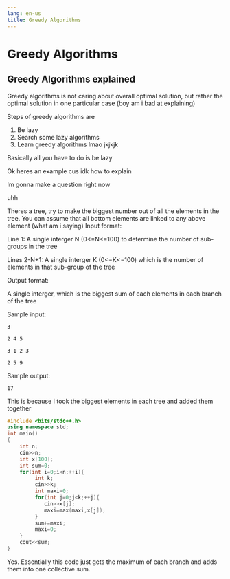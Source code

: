 ```yaml
---
lang: en-us
title: Greedy Algorithms
---
```


# Greedy Algorithms

## Greedy Algorithms explained

Greedy algorithms is not caring about overall optimal solution, but rather the optimal solution in one particular case (boy am i bad at explaining)

Steps of greedy algorithms are
1. Be lazy
2. Search some lazy algorithms
3. Learn greedy algorithms lmao
jkjkjk

Basically all you have to do is be lazy

Ok heres an example cus idk how to explain

Im gonna make a question right now

uhh

Theres a tree, try to make the biggest number out of all the elements in the tree. You can assume that all bottom elements are linked to any above element (what am i saying)
Input format:


Line 1: A single interger N (0<=N<=100) to determine the number of sub-groups in the tree


Lines 2-N+1: A single interger K (0<=K<=100) which is the number of elements in that sub-group of the tree


Output format:


A single interger, which is the biggest sum of each elements in each branch of the tree


Sample input:

    3
    
    2 4 5
    
    3 1 2 3
    
    2 5 9
    
Sample output:


    17
    
    
This is because I took the biggest elements in each tree and added them together
```cpp
#include <bits/stdc++.h>
using namespace std;
int main()
{
    int n;
    cin>>n;
    int x[100];
    int sum=0;
    for(int i=0;i<n;++i){
         int k;
         cin>>k;
         int maxi=0;
         for(int j=0;j<k;++j){
            cin>>x[j];
            maxi=max(maxi,x[j]);
         }
         sum+=maxi;
         maxi=0;
    }
    cout<<sum;
}
```

Yes. Essentially this code just gets the maximum of each branch and adds them into one collective sum.
